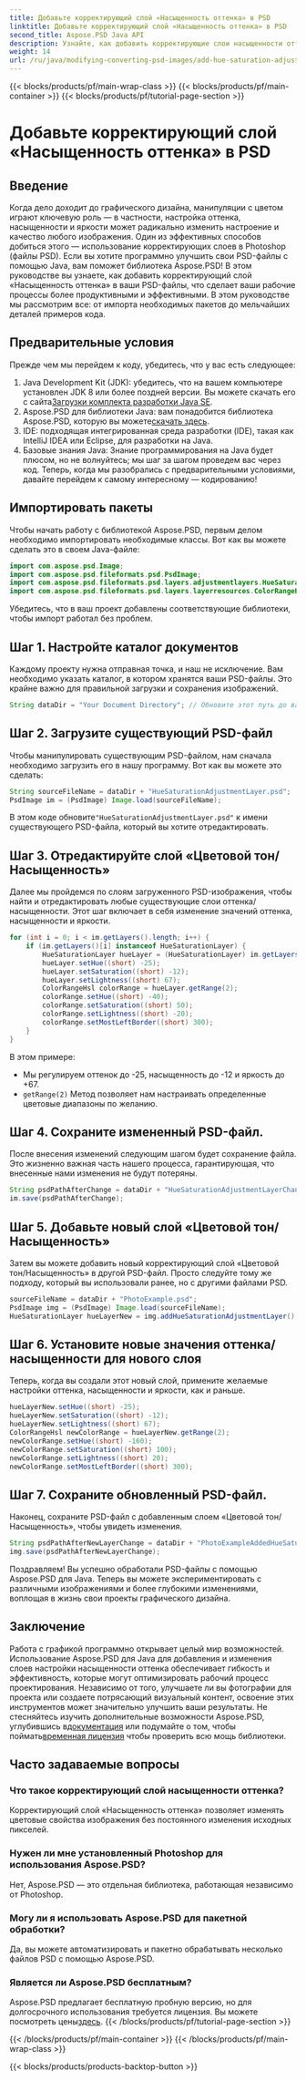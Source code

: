 ```yaml
---
title: Добавьте корректирующий слой «Насыщенность оттенка» в PSD
linktitle: Добавьте корректирующий слой «Насыщенность оттенка» в PSD
second_title: Aspose.PSD Java API
description: Узнайте, как добавить корректирующие слои насыщенности оттенка в PSD с помощью Aspose.PSD для Java, в этом подробном пошаговом руководстве. Улучшите свой рабочий процесс графического дизайна.
weight: 14
url: /ru/java/modifying-converting-psd-images/add-hue-saturation-adjustment-layer-psd/
---
```


{{< blocks/products/pf/main-wrap-class >}}
{{< blocks/products/pf/main-container >}}
{{< blocks/products/pf/tutorial-page-section >}}

# Добавьте корректирующий слой «Насыщенность оттенка» в PSD

## Введение
Когда дело доходит до графического дизайна, манипуляции с цветом играют ключевую роль — в частности, настройка оттенка, насыщенности и яркости может радикально изменить настроение и качество любого изображения. Один из эффективных способов добиться этого — использование корректирующих слоев в Photoshop (файлы PSD). Если вы хотите программно улучшить свои PSD-файлы с помощью Java, вам поможет библиотека Aspose.PSD! В этом руководстве вы узнаете, как добавить корректирующий слой «Насыщенность оттенка» в ваши PSD-файлы, что сделает ваши рабочие процессы более продуктивными и эффективными.
В этом руководстве мы рассмотрим все: от импорта необходимых пакетов до мельчайших деталей примеров кода.
## Предварительные условия
Прежде чем мы перейдем к коду, убедитесь, что у вас есть следующее:
1.  Java Development Kit (JDK): убедитесь, что на вашем компьютере установлен JDK 8 или более поздней версии. Вы можете скачать его с сайта[Загрузки комплекта разработки Java SE](https://www.oracle.com/java/technologies/javase-downloads.html).
2.  Aspose.PSD для библиотеки Java: вам понадобится библиотека Aspose.PSD, которую вы можете[скачать здесь](https://releases.aspose.com/psd/java/). 
3. IDE: подходящая интегрированная среда разработки (IDE), такая как IntelliJ IDEA или Eclipse, для разработки на Java.
4. Базовые знания Java: Знание программирования на Java будет плюсом, но не волнуйтесь; мы шаг за шагом проведем вас через код.
Теперь, когда мы разобрались с предварительными условиями, давайте перейдем к самому интересному — кодированию!
## Импортировать пакеты
Чтобы начать работу с библиотекой Aspose.PSD, первым делом необходимо импортировать необходимые классы. Вот как вы можете сделать это в своем Java-файле:
```java
import com.aspose.psd.Image;
import com.aspose.psd.fileformats.psd.PsdImage;
import com.aspose.psd.fileformats.psd.layers.adjustmentlayers.HueSaturationLayer;
import com.aspose.psd.fileformats.psd.layers.layerresources.ColorRangeHsl;
```
Убедитесь, что в ваш проект добавлены соответствующие библиотеки, чтобы импорт работал без проблем.
## Шаг 1. Настройте каталог документов
Каждому проекту нужна отправная точка, и наш не исключение. Вам необходимо указать каталог, в котором хранятся ваши PSD-файлы. Это крайне важно для правильной загрузки и сохранения изображений.
```java
String dataDir = "Your Document Directory"; // Обновите этот путь до вашего фактического каталога.
```
## Шаг 2. Загрузите существующий PSD-файл
Чтобы манипулировать существующим PSD-файлом, нам сначала необходимо загрузить его в нашу программу. Вот как вы можете это сделать:
```java
String sourceFileName = dataDir + "HueSaturationAdjustmentLayer.psd";
PsdImage im = (PsdImage) Image.load(sourceFileName);
```
 В этом коде обновите`"HueSaturationAdjustmentLayer.psd"` к имени существующего PSD-файла, который вы хотите отредактировать.
## Шаг 3. Отредактируйте слой «Цветовой тон/Насыщенность»
Далее мы пройдемся по слоям загруженного PSD-изображения, чтобы найти и отредактировать любые существующие слои оттенка/насыщенности. Этот шаг включает в себя изменение значений оттенка, насыщенности и яркости.
```java
for (int i = 0; i < im.getLayers().length; i++) {
    if (im.getLayers()[i] instanceof HueSaturationLayer) {
        HueSaturationLayer hueLayer = (HueSaturationLayer) im.getLayers()[i];
        hueLayer.setHue((short) -25);
        hueLayer.setSaturation((short) -12);
        hueLayer.setLightness((short) 67);
        ColorRangeHsl colorRange = hueLayer.getRange(2);
        colorRange.setHue((short) -40);
        colorRange.setSaturation((short) 50);
        colorRange.setLightness((short) -20);
        colorRange.setMostLeftBorder((short) 300);
    }
}
```
В этом примере:
- Мы регулируем оттенок до -25, насыщенность до -12 и яркость до +67.
- `getRange(2)` Метод позволяет нам настраивать определенные цветовые диапазоны по желанию.
## Шаг 4. Сохраните измененный PSD-файл.
После внесения изменений следующим шагом будет сохранение файла. Это жизненно важная часть нашего процесса, гарантирующая, что внесенные нами изменения не будут потеряны.
```java
String psdPathAfterChange = dataDir + "HueSaturationAdjustmentLayerChanged.psd";
im.save(psdPathAfterChange);
```
## Шаг 5. Добавьте новый слой «Цветовой тон/Насыщенность»
Затем вы можете добавить новый корректирующий слой «Цветовой тон/Насыщенность» в другой PSD-файл. Просто следуйте тому же подходу, который вы использовали ранее, но с другими файлами PSD.
```java
sourceFileName = dataDir + "PhotoExample.psd";
PsdImage img = (PsdImage) Image.load(sourceFileName);
HueSaturationLayer hueLayerNew = img.addHueSaturationAdjustmentLayer();
```
## Шаг 6. Установите новые значения оттенка/насыщенности для нового слоя
Теперь, когда вы создали этот новый слой, примените желаемые настройки оттенка, насыщенности и яркости, как и раньше.
```java
hueLayerNew.setHue((short) -25);
hueLayerNew.setSaturation((short) -12);
hueLayerNew.setLightness((short) 67);
ColorRangeHsl newColorRange = hueLayerNew.getRange(2);
newColorRange.setHue((short) -160);
newColorRange.setSaturation((short) 100);
newColorRange.setLightness((short) 20);
newColorRange.setMostLeftBorder((short) 300);
```
## Шаг 7. Сохраните обновленный PSD-файл.
Наконец, сохраните PSD-файл с добавленным слоем «Цветовой тон/Насыщенность», чтобы увидеть изменения.
```java
String psdPathAfterNewLayerChange = dataDir + "PhotoExampleAddedHueSaturation.psd";
img.save(psdPathAfterNewLayerChange);
```
Поздравляем! Вы успешно обработали PSD-файлы с помощью Aspose.PSD для Java. Теперь вы можете экспериментировать с различными изображениями и более глубокими изменениями, воплощая в жизнь свои проекты графического дизайна.
## Заключение
Работа с графикой программно открывает целый мир возможностей. Использование Aspose.PSD для Java для добавления и изменения слоев настройки насыщенности оттенка обеспечивает гибкость и эффективность, которые могут оптимизировать рабочий процесс проектирования. Независимо от того, улучшаете ли вы фотографии для проекта или создаете потрясающий визуальный контент, освоение этих инструментов может значительно улучшить ваши результаты.
 Не стесняйтесь изучить дополнительные возможности Aspose.PSD, углубившись в[документация](https://reference.aspose.com/psd/java/) или подумайте о том, чтобы поймать[временная лицензия](https://purchase.aspose.com/temporary-license/) чтобы проверить всю мощь библиотеки.
## Часто задаваемые вопросы
### Что такое корректирующий слой насыщенности оттенка?
Корректирующий слой «Насыщенность оттенка» позволяет изменять цветовые свойства изображения без постоянного изменения исходных пикселей.
### Нужен ли мне установленный Photoshop для использования Aspose.PSD?
Нет, Aspose.PSD — это отдельная библиотека, работающая независимо от Photoshop.
### Могу ли я использовать Aspose.PSD для пакетной обработки?
Да, вы можете автоматизировать и пакетно обрабатывать несколько файлов PSD с помощью Aspose.PSD.
### Является ли Aspose.PSD бесплатным?
Aspose.PSD предлагает бесплатную пробную версию, но для долгосрочного использования требуется лицензия. Вы можете посмотреть цены[здесь](https://purchase.aspose.com/buy).
{{< /blocks/products/pf/tutorial-page-section >}}

{{< /blocks/products/pf/main-container >}}
{{< /blocks/products/pf/main-wrap-class >}}

{{< blocks/products/products-backtop-button >}}
